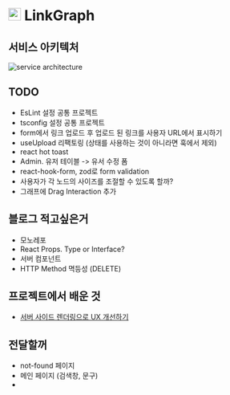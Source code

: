 # <img height="25px" src="https://github.com/hyunjinee/linkgraph/assets/63354527/2612509a-975a-4ee7-a1b8-5be464444a74" /> LinkGraph

## 서비스 아키텍처

![service architecture](https://github.com/hyunjinee/linkgraph/assets/63354527/36ca1fcb-d4bd-4298-b09c-6219a78a8c47)

## TODO

- EsLint 설정 공통 프로젝트
- tsconfig 설정 공통 프로젝트
- form에서 링크 업로드 후 업로드 된 링크를 사용자 URL에서 표시하기
- useUpload 리팩토링 (상태를 사용하는 것이 아니라면 훅에서 제외)
- react hot toast
- Admin. 유저 테이블 -> 유서 수정 폼
- react-hook-form, zod로 form validation
- 사용자가 각 노드의 사이즈를 조절할 수 있도록 할까?
- 그래프에 Drag Interaction 추가

## 블로그 적고싶은거

- 모노레포
- React Props. Type or Interface?
- 서버 컴포넌트
- HTTP Method 멱등성 (DELETE)

## 프로젝트에서 배운 것

- [서버 사이드 렌더링으로 UX 개선하기](https://www.youtube.com/watch?v=wxxNS6hEptE)

## 전달할꺼

- not-found 페이지
- 메인 페이지 (검색창, 문구)
-

